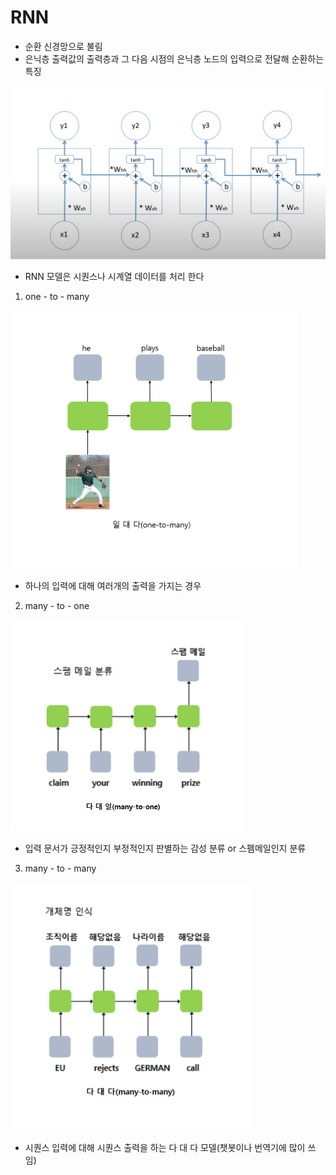 # RNN

- 순환 신경망으로 불림
- 은닉층 출력값의 출력층과 그 다음 시점의 은닉층 노드의 입력으로 전달해 순환하는 특징

![](RNN_assets/2023-04-16-23-05-57-image.png)

- RNN 모델은 시퀀스나 시계열 데이터를 처리 한다



1. one - to - many

![](RNN_assets/2023-04-17-00-10-21-image.png)

- 하나의 입력에 대해 여러개의 출력을 가지는 경우



2. many - to - one

![](RNN_assets/2023-04-17-00-10-48-image.png)

- 입력 문서가 긍정적인지 부정적인지 판별하는 감성 분류 or 스펨메일인지 분류



3. many - to - many

![](RNN_assets/2023-04-17-00-11-37-image.png)

- 시퀀스 입력에 대해 시퀀스 출력을 하는 다 대 다 모델(챗봇이나 번역기에 많이 쓰임)